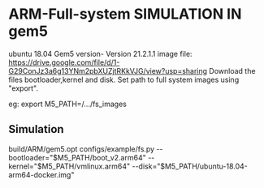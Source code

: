 # ARM-Full-system SIMULATION IN gem5
 ubuntu 18.04
 Gem5 version- Version 21.2.1.1
image file:  https://drive.google.com/file/d/1-G29ConJz3a6g13YNm2pbXUZjtRKkVJG/view?usp=sharing
 Download the files bootloader,kernel and disk. Set path to full system images using "export".
 
 eg: export M5_PATH=/.../fs_images

Simulation
--------------------------

 build/ARM/gem5.opt configs/example/fs.py 
 --bootloader="$M5_PATH/boot_v2.arm64"
 --kernel="$M5_PATH/vmlinux.arm64" 
 --disk="$M5_PATH/ubuntu-18.04-arm64-docker.img"
